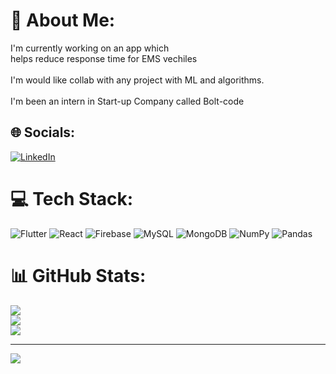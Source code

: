 # 💫 About Me:
I'm currently working on an app which <br>helps reduce response time for EMS vechiles<br><br>I'm would like collab with any project with ML and algorithms.<br><br>I'm been an intern in Start-up Company called Bolt-code<br>


## 🌐 Socials:
[![LinkedIn](https://img.shields.io/badge/LinkedIn-%230077B5.svg?logo=linkedin&logoColor=white)](https://linkedin.com/in/https://www.linkedin.com/in/n-lohith-surya-raj-278220238/) 

# 💻 Tech Stack:
![Flutter](https://img.shields.io/badge/Flutter-%2302569B.svg?style=for-the-badge&logo=Flutter&logoColor=white) ![React](https://img.shields.io/badge/react-%2320232a.svg?style=for-the-badge&logo=react&logoColor=%2361DAFB) ![Firebase](https://img.shields.io/badge/Firebase-039BE5?style=for-the-badge&logo=Firebase&logoColor=white) ![MySQL](https://img.shields.io/badge/mysql-%2300000f.svg?style=for-the-badge&logo=mysql&logoColor=white) ![MongoDB](https://img.shields.io/badge/MongoDB-%234ea94b.svg?style=for-the-badge&logo=mongodb&logoColor=white) ![NumPy](https://img.shields.io/badge/numpy-%23013243.svg?style=for-the-badge&logo=numpy&logoColor=white) ![Pandas](https://img.shields.io/badge/pandas-%23150458.svg?style=for-the-badge&logo=pandas&logoColor=white)
# 📊 GitHub Stats:
![](https://github-readme-stats.vercel.app/api?username=Lohithsurya&theme=dark&hide_border=false&include_all_commits=false&count_private=false)<br/>
![](https://github-readme-streak-stats.herokuapp.com/?user=Lohithsurya&theme=dark&hide_border=false)<br/>
![](https://github-readme-stats.vercel.app/api/top-langs/?username=Lohithsurya&theme=dark&hide_border=false&include_all_commits=false&count_private=false&layout=compact)

---
[![](https://visitcount.itsvg.in/api?id=Lohithsurya&icon=0&color=0)](https://visitcount.itsvg.in)

<!-- Proudly created with GPRM ( https://gprm.itsvg.in ) -->